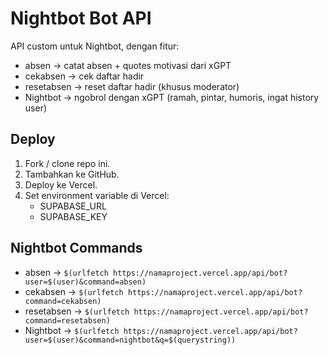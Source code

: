 # Nightbot Bot API

API custom untuk Nightbot, dengan fitur:
- absen → catat absen + quotes motivasi dari xGPT
- cekabsen → cek daftar hadir
- resetabsen → reset daftar hadir (khusus moderator)
- Nightbot → ngobrol dengan xGPT (ramah, pintar, humoris, ingat history user)

## Deploy
1. Fork / clone repo ini.
2. Tambahkan ke GitHub.
3. Deploy ke Vercel.
4. Set environment variable di Vercel:
   - SUPABASE_URL
   - SUPABASE_KEY

## Nightbot Commands
- absen → `$(urlfetch https://namaproject.vercel.app/api/bot?user=$(user)&command=absen)`
- cekabsen → `$(urlfetch https://namaproject.vercel.app/api/bot?command=cekabsen)`
- resetabsen → `$(urlfetch https://namaproject.vercel.app/api/bot?command=resetabsen)`
- Nightbot → `$(urlfetch https://namaproject.vercel.app/api/bot?user=$(user)&command=nightbot&q=$(querystring))`
  
